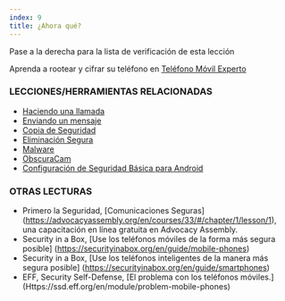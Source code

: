 ```yaml
---
index: 9
title: ¿Ahora qué?
---
```

Pase a la derecha para la lista de verificación de esta lección

Aprenda a rootear y cifrar su teléfono en [Teléfono Móvil Experto](umbrella://communications/mobile-phones/expert)

### LECCIONES/HERRAMIENTAS RELACIONADAS

*   [Haciendo una llamada](umbrella://communications/making-a-call)
*   [Enviando un mensaje](umbrella://communications/sending-a-message)
*   [Copia de Seguridad](umbrella://information/backing-up)
*   [Eliminación Segura](umbrella://information/safely-deleting)
*   [Malware](umbrella://information/malware)
*   [ObscuraCam](umbrella://tools/messaging/s_obscuracam.md)
*   [Configuración de Seguridad Básica para Android](umbrella://tools/other/s_android.md)

### OTRAS LECTURAS

*   Primero la Seguridad, [Comunicaciones Seguras] (https://advocacyassembly.org/en/courses/33/#/chapter/1/lesson/1), una capacitación en línea gratuita en Advocacy Assembly.
*   Security in a Box, [Use los teléfonos móviles de la forma más segura posible] (https://securityinabox.org/en/guide/mobile-phones)
*   Security in a Box, [Use los teléfonos inteligentes de la manera más segura posible] (https://securityinabox.org/en/guide/smartphones)
*   EFF, Security Self-Defense, [El problema con los teléfonos móviles.] (Https://ssd.eff.org/en/module/problem-mobile-phones)
